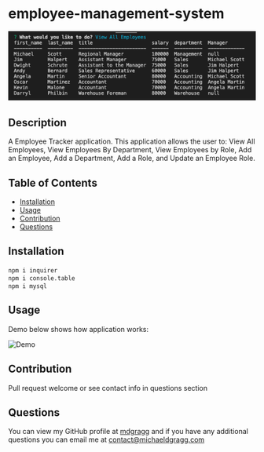 # employee-management-system


<img src="https://github.com/mdgragg/employee-management-system/blob/master/assets/ScreenShot.png?raw=true" width="600" />

## Description
A Employee Tracker application. This application allows the user to: View All Employees, View Employees By Department, View Employees by Role, Add an Employee, Add a Department, Add a Role, and Update an Employee Role. 

## Table of Contents
* [Installation](#installation)
* [Usage](#usage)
* [Contribution](#contribution)
* [Questions](#questions)

## Installation
```
npm i inquirer
npm i console.table
npm i mysql
```
## Usage
Demo below shows how application works:

![Demo](https://github.com/mdgragg/employee-management-system/blob/master/assets/demo.gif?raw=true)



## Contribution
Pull request welcome or see contact info in questions section


## Questions
You can view my GitHub profile at [mdgragg](https://github.com/mdgragg) and if you have any additional questions you can email me at contact@michaeldgragg.com

        
